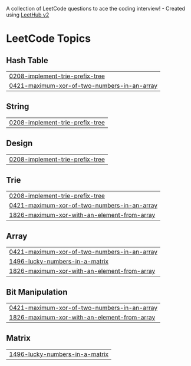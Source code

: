 A collection of LeetCode questions to ace the coding interview! - Created using [LeetHub v2](https://github.com/arunbhardwaj/LeetHub-2.0)
<!---LeetCode Topics Start-->
# LeetCode Topics
## Hash Table
|  |
| ------- |
| [0208-implement-trie-prefix-tree](https://github.com/ShauryaTripathinitrr/LeetCode/tree/master/0208-implement-trie-prefix-tree) |
| [0421-maximum-xor-of-two-numbers-in-an-array](https://github.com/ShauryaTripathinitrr/LeetCode/tree/master/0421-maximum-xor-of-two-numbers-in-an-array) |
## String
|  |
| ------- |
| [0208-implement-trie-prefix-tree](https://github.com/ShauryaTripathinitrr/LeetCode/tree/master/0208-implement-trie-prefix-tree) |
## Design
|  |
| ------- |
| [0208-implement-trie-prefix-tree](https://github.com/ShauryaTripathinitrr/LeetCode/tree/master/0208-implement-trie-prefix-tree) |
## Trie
|  |
| ------- |
| [0208-implement-trie-prefix-tree](https://github.com/ShauryaTripathinitrr/LeetCode/tree/master/0208-implement-trie-prefix-tree) |
| [0421-maximum-xor-of-two-numbers-in-an-array](https://github.com/ShauryaTripathinitrr/LeetCode/tree/master/0421-maximum-xor-of-two-numbers-in-an-array) |
| [1826-maximum-xor-with-an-element-from-array](https://github.com/ShauryaTripathinitrr/LeetCode/tree/master/1826-maximum-xor-with-an-element-from-array) |
## Array
|  |
| ------- |
| [0421-maximum-xor-of-two-numbers-in-an-array](https://github.com/ShauryaTripathinitrr/LeetCode/tree/master/0421-maximum-xor-of-two-numbers-in-an-array) |
| [1496-lucky-numbers-in-a-matrix](https://github.com/ShauryaTripathinitrr/LeetCode/tree/master/1496-lucky-numbers-in-a-matrix) |
| [1826-maximum-xor-with-an-element-from-array](https://github.com/ShauryaTripathinitrr/LeetCode/tree/master/1826-maximum-xor-with-an-element-from-array) |
## Bit Manipulation
|  |
| ------- |
| [0421-maximum-xor-of-two-numbers-in-an-array](https://github.com/ShauryaTripathinitrr/LeetCode/tree/master/0421-maximum-xor-of-two-numbers-in-an-array) |
| [1826-maximum-xor-with-an-element-from-array](https://github.com/ShauryaTripathinitrr/LeetCode/tree/master/1826-maximum-xor-with-an-element-from-array) |
## Matrix
|  |
| ------- |
| [1496-lucky-numbers-in-a-matrix](https://github.com/ShauryaTripathinitrr/LeetCode/tree/master/1496-lucky-numbers-in-a-matrix) |
<!---LeetCode Topics End-->